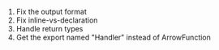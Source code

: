 1. Fix the output format
2. Fix inline-vs-declaration
3. Handle return types
4. Get the export named "Handler" instead of ArrowFunction